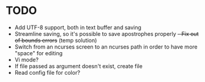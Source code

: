 # TODO 
- Add UTF-8 support, both in text buffer and saving
- Streamline saving, so it's possible to save apostrophes properly
~~- Fix out of bounds errors~~ (temp solution)
- Switch from an ncurses screen to an ncurses path in order to have more "space" for editing
- Vi mode?
- If file passed as argument doesn't exist, create file 
- Read config file for color?
